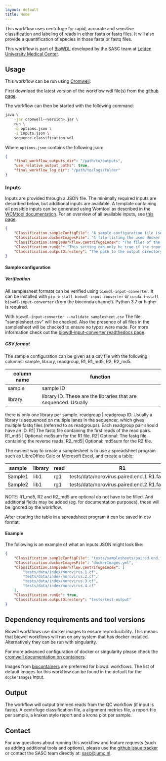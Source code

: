 ```yaml
---
layout: default
title: Home
---
```


This workflow uses centrifuge for rapid, accurate and sensitive classification
and labeling of reads in either fasta or fastq files. It will also provide a
quantification of species in those fasta or fastq files.

This workflow is part of [BioWDL](https://biowdl.github.io/)
developed by the SASC team
at [Leiden University Medical Center](https://www.lumc.nl/).

## Usage
This workflow can be run using
[Cromwell](http://cromwell.readthedocs.io/en/stable/):

First download the latest version of the workflow wdl file(s)
from the
[github page](https://github.com/biowdl/sequence-classification).

The workflow can then be started with the following command:
```bash
java \
    -jar cromwell-<version>.jar \
    run \
    -o options.json \
    -i inputs.json \
    sequence-classification.wdl
```

Where `options.json` contains the following json:
```json
{
    "final_workflow_outputs_dir": "/path/to/outputs",
    "use_relative_output_paths": true,
    "final_workflow_log_dir": "/path/to/logs/folder"
}
```

### Inputs
Inputs are provided through a JSON file. The minimally required inputs are
described below, but additional inputs are available.
A template containing all possible inputs can be generated using
Womtool as described in the
[WOMtool documentation](http://cromwell.readthedocs.io/en/stable/WOMtool/).
For an overview of all available inputs, see [this page](./inputs.html).

```json
{
    "Classification.sampleConfigFile": "A sample configuration file (see below).",
    "Classification.dockerImagesFile": "A file listing the used docker images.",
    "Classification.sampleWorkflow.centrifugeIndex": "The files of the centrifuge index for the reference genomes.",
    "Classification.runQc": "This setting can only be true if the input files are in fastq format.",
    "Classification.outputDirectory": "The path to the output directory."
}
```

#### Sample configuration
##### Verification
All samplesheet formats can be verified using `biowdl-input-converter`.
It can be installed with `pip install biowdl-input-converter` or
`conda install biowdl-input-converter` (from the bioconda channel).
Python 3.7 or higher is required.

With `biowdl-input-converter --validate samplesheet.csv` The file
"samplesheet.csv" will be checked. Also the presence of all files in
the samplesheet will be checked to ensure no typos were made. For more
information check out the [biowdl-input-converter readthedocs page](
https://biowdl-input-converter.readthedocs.io).

##### CSV format
The sample configuration can be given as a csv file with the following
columns: sample, library, readgroup, R1, R1_md5, R2, R2_md5.

column name | function
---|---
sample | sample ID
library | library ID. These are the libraries that are sequenced. Usually
there is only one library per sample.
readgroup | readgroup ID. Usually a library is sequenced on multiple lanes in
the sequencer, which gives multiple fastq files (referred to as readgroups).
Each readgroup pair should have an ID.
R1| The fastq file containing the first reads of the read pairs.
R1_md5 | Optional: md5sum for the R1 file.
R2| Optional: The fastq file containing the reverse reads.
R2_md5| Optional: md5sum for the R2 file.

The easiest way to create a samplesheet is to use a spreadsheet program
such as LibreOffice Calc or Microsoft Excel, and create a table:

sample | library | read | R1 | R1_md5 | R2 | R2_md5
-------|---------|------|----|--------|----|-------
Sample1|lib1|rg1|tests/data/norovirus.paired.end.1.R1.fastq.gz|1ff9f164f633933046b725ed7116354c|tests/data/norovirus.pairedEnd.1.R2.fastq.gz|f18ae76ff14b557ea4b0fc6a787b5d12
Sample2|lib1|rg1|tests/data/norovirus.paired.end.2.R1.fastq.gz|8d8d01381a35787711ee47bf7dde55b0|tests/data/norovirus.pairedEnd.2.R2.fastq.gz|a829f3334994bbd0411dbebe6ac62223

NOTE: R1_md5, R2 and R2_md5 are optional do not have to be filled. And
additional fields may be added (eg. for documentation purposes), these will be
ignored by the workflow.

After creating the table in a spreadsheet program it can be saved in 
csv format.

#### Example
The following is an example of what an inputs JSON might look like:
```json
{
    "Classification.sampleConfigFile": "tests/samplesheets/paired.end.fastq.csv",
    "Classification.dockerImagesFile": "dockerImages.yml",
    "Classification.sampleWorkflow.centrifugeIndex": [
        "tests/data/index/norovirus.1.cf",
        "tests/data/index/norovirus.2.cf",
        "tests/data/index/norovirus.3.cf",
        "tests/data/index/norovirus.4.cf"
    ],
    "Classification.runQc": true,
    "Classification.outputDirectory": "tests/test-output"
}
```

## Dependency requirements and tool versions
Biowdl workflows use docker images to ensure reproducibility. This
means that biowdl workflows will run on any system that has docker
installed. Alternatively they can be run with singularity.

For more advanced configuration of docker or singularity please check
the [cromwell documentation on containers](
https://cromwell.readthedocs.io/en/stable/tutorials/Containers/).

Images from [biocontainers](https://biocontainers.pro) are preferred for
biowdl workflows. The list of default images for this workflow can be
found in the default for the `dockerImages` input.

## Output
The workflow will output trimmed reads from the QC workflow (if input is
fastq). A centrifuge classification file, a alignment metrics file, a report
file per sample, a kraken style report and a krona plot per sample.

## Contact
<p>
  <!-- Obscure e-mail address for spammers -->
For any questions about running this workflow and feature requests (such as
adding additional tools and options), please use the
<a href="https://github.com/biowdl/sequence-classification/issues">github issue tracker</a>
or contact the SASC team directly at: 
<a href="&#109;&#97;&#105;&#108;&#116;&#111;&#58;&#115;&#97;&#115;&#99;&#64;&#108;&#117;&#109;&#99;&#46;&#110;&#108;">
&#115;&#97;&#115;&#99;&#64;&#108;&#117;&#109;&#99;&#46;&#110;&#108;</a>.
</p>
